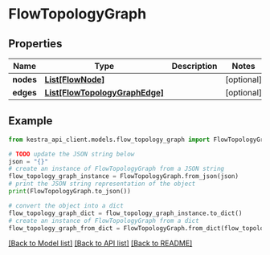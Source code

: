 # FlowTopologyGraph


## Properties

Name | Type | Description | Notes
------------ | ------------- | ------------- | -------------
**nodes** | [**List[FlowNode]**](FlowNode.md) |  | [optional] 
**edges** | [**List[FlowTopologyGraphEdge]**](FlowTopologyGraphEdge.md) |  | [optional] 

## Example

```python
from kestra_api_client.models.flow_topology_graph import FlowTopologyGraph

# TODO update the JSON string below
json = "{}"
# create an instance of FlowTopologyGraph from a JSON string
flow_topology_graph_instance = FlowTopologyGraph.from_json(json)
# print the JSON string representation of the object
print(FlowTopologyGraph.to_json())

# convert the object into a dict
flow_topology_graph_dict = flow_topology_graph_instance.to_dict()
# create an instance of FlowTopologyGraph from a dict
flow_topology_graph_from_dict = FlowTopologyGraph.from_dict(flow_topology_graph_dict)
```
[[Back to Model list]](../README.md#documentation-for-models) [[Back to API list]](../README.md#documentation-for-api-endpoints) [[Back to README]](../README.md)


